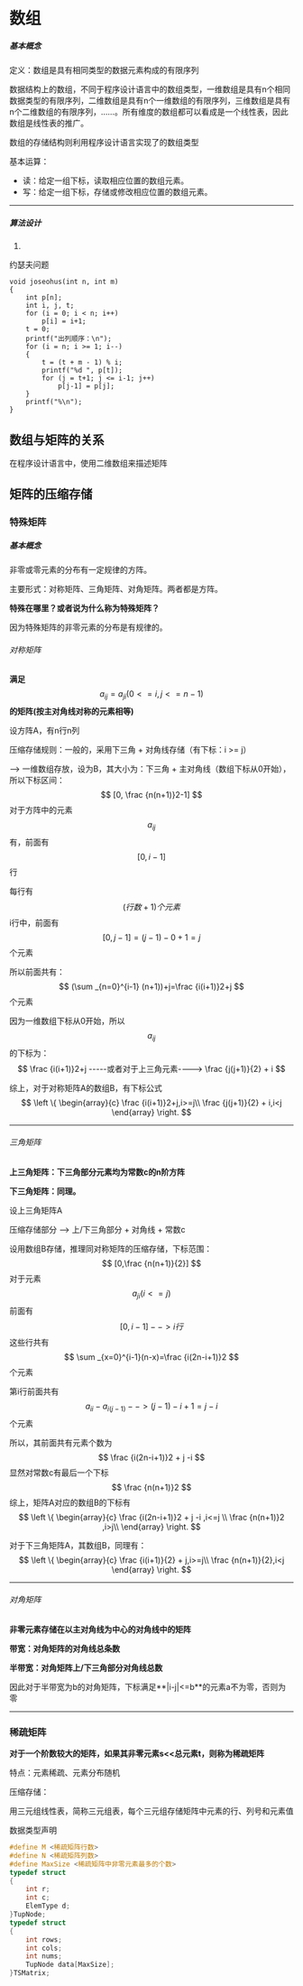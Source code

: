 # 数组

##### 基本概念

定义：数组是具有相同类型的数据元素构成的有限序列

数据结构上的数组，不同于程序设计语言中的数组类型，一维数组是具有n个相同数据类型的有限序列，二维数组是具有n个一维数组的有限序列，三维数组是具有n个二维数组的有限序列，……。所有维度的数组都可以看成是一个线性表，因此数组是线性表的推广。

数组的存储结构则利用程序设计语言实现了的数组类型



基本运算：

- 读：给定一组下标，读取相应位置的数组元素。
- 写：给定一组下标，存储或修改相应位置的数组元素。





---

##### 算法设计

1.

约瑟夫问题

```CQL
void joseohus(int n, int m)
{
    int p[n];
    int i, j, t;
    for (i = 0; i < n; i++)
        p[i] = i+1;
    t = 0;
    printf("出列顺序：\n");
    for (i = n; i >= 1; i--)
    {
        t = (t + m - 1) % i;
        printf("%d ", p[t]);
        for (j = t+1; j <= i-1; j++)
            p[j-1] = p[j];
    }
    printf("%\n");
}
```



## 数组与矩阵的关系

在程序设计语言中，使用二维数组来描述矩阵



## 矩阵的压缩存储

### 特殊矩阵

##### 基本概念

非零或零元素的分布有一定规律的方阵。

主要形式：对称矩阵、三角矩阵、对角矩阵。两者都是方阵。

**特殊在哪里？或者说为什么称为特殊矩阵？**

因为特殊矩阵的非零元素的分布是有规律的。



###### 对称矩阵

**满足**
$$
a_{ij}=a_{ji}(0<=i,j<=n-1)
$$
**的矩阵(按主对角线对称的元素相等)**



设方阵A，有n行n列

压缩存储规则：一般的，采用下三角 + 对角线存储（有下标：i >= j）

--> 一维数组存放，设为B，其大小为：下三角 + 主对角线（数组下标从0开始），所以下标区间：
$$
[0, \frac {n(n+1)}2-1]
$$
对于方阵中的元素
$$
a_{ij}
$$
有，前面有
$$
[0, i-1]
$$
行

每行有
$$
(行数 + 1) 个元素
$$
i行中，前面有
$$
[0,j-1]=(j-1)-0+1=j
$$
个元素

所以前面共有：
$$
(\sum _{n=0}^{i-1} (n+1))+j=\frac {i(i+1)}2+j
$$
个元素

因为一维数组下标从0开始，所以
$$
a_{ij}
$$
的下标为：
$$
\frac {i(i+1)}2+j  -----或者对于上三角元素---->   \frac {j(j+1)}{2} + i
$$


综上，对于对称矩阵A的数组B，有下标公式
$$
\left \{
\begin{array}{c}
\frac {i(i+1)}2+j,i>=j\\
\frac {j(j+1)}{2} + i,i<j
\end{array}
\right.
$$


-----

###### 三角矩阵

**上三角矩阵：下三角部分元素均为常数c的n阶方阵**

**下三角矩阵：同理。**

设上三角矩阵A

压缩存储部分 --> 上/下三角部分 + 对角线 + 常数c

设用数组B存储，推理同对称矩阵的压缩存储，下标范围：
$$
[0,\frac {n(n+1)}{2}]
$$
对于元素
$$
a_{ji}(i<=j)
$$
前面有
$$
[0,i-1] --> i行
$$
这些行共有
$$
\sum _{x=0}^{i-1}(n-x)=\frac {i(2n-i+1)}2
$$
个元素

第i行前面共有
$$
a_{ii}-a_{i(j-1)} --> (j-1)-i+1=j-i
$$
个元素

所以，其前面共有元素个数为
$$
\frac {i(2n-i+1)}2 + j -i
$$
显然对常数c有最后一个下标
$$
\frac {n(n+1)}2
$$
综上，矩阵A对应的数组B的下标有
$$
\left \{
\begin{array}{c}
\frac {i(2n-i+1)}2 + j -i ,i<=j \\
\frac {n(n+1)}2 ,i>j\\
\end{array}
\right.
$$




对于下三角矩阵A，其数组B，同理有：
$$
\left \{
\begin{array}{c}
\frac {i(i+1)}{2} + j,i>=j\\
\frac {n(n+1)}{2},i<j
\end{array}
\right.
$$

-------

###### 对角矩阵

**非零元素存储在以主对角线为中心的对角线中的矩阵**

**带宽：对角矩阵的对角线总条数**

**半带宽：对角矩阵上/下三角部分对角线总数**

因此对于半带宽为b的对角矩阵，下标满足**|i-j|<=b**的元素a不为零，否则为零



-------

### 稀疏矩阵

**对于一个阶数较大的矩阵，如果其非零元素s<<总元素t，则称为稀疏矩阵**

特点：元素稀疏、元素分布随机



压缩存储：

用三元组线性表，简称三元组表，每个三元组存储矩阵中元素的行、列号和元素值



数据类型声明

```cpp
#define M <稀疏矩阵行数>
#define N <稀疏矩阵列数>
#define MaxSize <稀疏矩阵中非零元素最多的个数>
typedef struct
{
    int r;
    int c;
    ElemType d;
}TupNode;
typedef struct
{
    int rows;
    int cols;
    int nums;
    TupNode data[MaxSize];
}TSMatrix;
```


